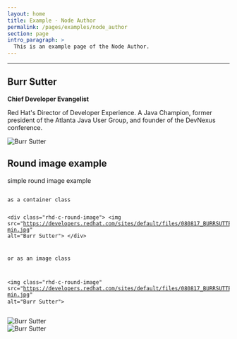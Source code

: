 ```yaml
---
layout: home
title: Example - Node Author
permalink: /pages/examples/node_author
section: page
intro_paragraph: >
  This is an example page of the Node Author.
---
```

---

<div class="pf-c-content">
    <div class="pf-l-grid pf-m-gutter">
        <div class="pf-l-grid__item pf-m-9-col-on-lg pf-m-12-col-on-sm">
            <h2>Burr Sutter</h2>
            <p><strong>Chief Developer Evangelist</strong></p>
            <p>Red Hat's Director of Developer Experience. A Java Champion, former president of the Atlanta Java User Group, and founder of the DevNexus conference. </p>
        </div>
        <div class="pf-l-grid__item pf-m-3-col-on-lg pf-m-12-col-on-sm">
            <div class="rhd-c-avatar--container--large" >
                <img class="rhd-c-avatar" src="https://developers.redhat.com/sites/default/files/080817_BURRSUTTER_6INX6IN_300DPI-min.jpg" alt="Burr Sutter">
            </div>
        </div>
    </div>
</div>

<div class="pf-c-content">
    <div class="pf-l-grid pf-m-gutter">
        <div class="pf-l-grid__item pf-m-9-col-on-lg pf-m-12-col-on-sm">
            <h2>Round image example</h2>
            <p>simple round image example</p>
            <pre>
<code>
as a container class

&lt;div class="rhd-c-round-image"&gt;
    &lt;img src="https://developers.redhat.com/sites/default/files/080817_BURRSUTTER_6INX6IN_300DPI-min.jpg" alt="Burr Sutter"&gt;
&lt;/div&gt;

or as an image class

&lt;img class="rhd-c-round-image" src="https://developers.redhat.com/sites/default/files/080817_BURRSUTTER_6INX6IN_300DPI-min.jpg" alt="Burr Sutter"&gt;
</code>
            </pre>
            <div class="rhd-c-round-image">
                <img src="https://developers.redhat.com/sites/default/files/080817_BURRSUTTER_6INX6IN_300DPI-min.jpg" alt="Burr Sutter">
            </div>
            <img class="rhd-c-round-image" src="https://developers.redhat.com/sites/default/files/080817_BURRSUTTER_6INX6IN_300DPI-min.jpg" alt="Burr Sutter">
        </div>
    </div>
</div>
